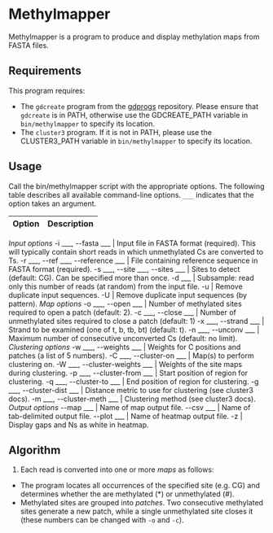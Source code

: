 # Methylmapper

Methylmapper is a program to produce and display methylation maps from FASTA files.

## Requirements

This program requires:

* The `gdcreate` program from the [gdprogs](https://github.com/albertoriva/gdprogs) repository. Please ensure that `gdcreate` is in PATH, otherwise use the GDCREATE_PATH variable in `bin/methylmapper` to specify its location.
* The `cluster3` program. If it is not in PATH, please use the CLUSTER3_PATH variable in `bin/methylmapper` to specify its location.

## Usage

Call the bin/methylmapper script with the appropriate options. The following table describes all available command-line options. `___` indicates that the option takes an argument.

Option | Description
--- | ---
*Input options*
 -i ___, --fasta ___ |   Input file in FASTA format (required). This will typically contain short reads in which unmethylated Cs are converted to Ts.
 -r ___, --ref ___, --reference ___ | File containing reference sequence in FASTA format (required).
 -s ___, --site ___, --sites ___ | Sites to detect (default: CG). Can be specified more than once.
 -d ___ |    Subsample: read only this number of reads (at random) from the input file.
 -u |    Remove duplicate input sequences.
 -U |    Remove duplicate input sequences (by pattern).
 *Map options*
 -o ___, --open ___  | Number of methylated sites required to open a patch (default: 2).
 -c ___, --close ___ | Number of unmethylated sites required to close a patch (default: 1)
 -x ___, --strand ___ | Strand to be examined (one of t, b, tb, bt) (default: t).
 -n ___, --unconv ___ |    Maximum number of consecutive unconverted Cs (default: no limit).
*Clustering options*
 -w ___, --weights ___ |    Weights for C positions and patches (a list of 5 numbers).
 -C ___, --cluster-on ___ |    Map(s) to perform clustering on.
 -W ___, --cluster-weights ___ |    Weights of the site maps during clustering.
 -p ___, --cluster-from ___ |    Start position of region for clustering.
 -q ___, --cluster-to ___ |    End position of region for clustering.
 -g ___, --cluster-dist ___ |    Distance metric to use for clustering (see cluster3 docs).
 -m ___, --cluster-meth ___ |    Clustering method (see cluster3 docs).
*Output options*
 --map ___ |    Name of map output file.
 --csv ___ |    Name of tab-delimited output file.
 --plot ___ |    Name of heatmap output file.
 -z |    Display gaps and Ns as white in heatmap.

## Algorithm
1. Each read is converted into one or more *maps* as follows:
  * The program locates all occurrences of the specified site (e.g. CG) and determines whether the are methylated (*) or unmethylated (#).
  * Methylated sites are grouped into *patches*. Two consecutive methylated sites generate a new patch, while a single unmethylated site closes it (these numbers can be changed with `-o` and `-c`).
